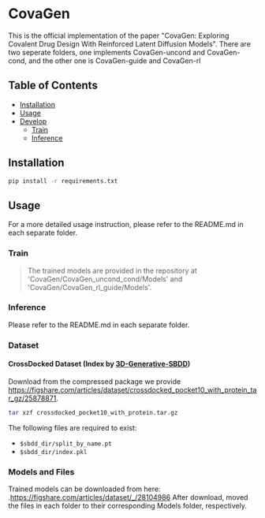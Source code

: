 # CovaGen

This is the official implementation of the paper "CovaGen: Exploring Covalent Drug Design With Reinforced Latent Diffusion Models".
There are two seperate folders, one implements CovaGen-uncond and CovaGen-cond, and the other one is CovaGen-guide and CovaGen-rl

## Table of Contents

- [Installation](#installation)
- [Usage](#usage)
- [Develop](#develop)
  - [Train](#train)
  - [Inference](#inference)

## Installation

```bash
pip install -r requirements.txt
```

## Usage
For a more detailed usage instruction, please refer to the README.md in each separate folder.


### Train
>The trained models are provided in the repository at 'CovaGen/CovaGen_uncond_cond/Models' and 'CovaGen/CovaGen_rl_guide/Models'.

### Inference
Please refer to the README.md in each separate folder.

### Dataset
#### CrossDocked Dataset (Index by [3D-Generative-SBDD](https://github.com/luost26/3D-Generative-SBDD))

Download from the compressed package we provide <https://figshare.com/articles/dataset/crossdocked_pocket10_with_protein_tar_gz/25878871>.
```bash
tar xzf crossdocked_pocket10_with_protein.tar.gz
```
The following files are required to exist:
- `$sbdd_dir/split_by_name.pt`
- `$sbdd_dir/index.pkl`

### Models and Files

Trained models can be downloaded from here:
.https://figshare.com/articles/dataset/_/28104986
After download, moved the files in each folder to their corresponding Models folder, respectively.
